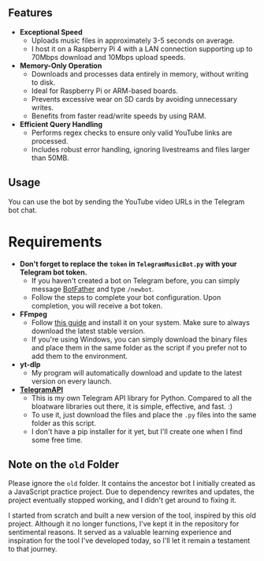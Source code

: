 ## Features
- **Exceptional Speed**  
  - Uploads music files in approximately 3-5 seconds on average.  
  - I host it on a Raspberry Pi 4 with a LAN connection supporting up to 70Mbps download and 10Mbps upload speeds.
- **Memory-Only Operation**  
  - Downloads and processes data entirely in memory, without writing to disk.  
  - Ideal for Raspberry Pi or ARM-based boards.  
  - Prevents excessive wear on SD cards by avoiding unnecessary writes.  
  - Benefits from faster read/write speeds by using RAM.
- **Efficient Query Handling**  
  - Performs regex checks to ensure only valid YouTube links are processed.  
  - Includes robust error handling, ignoring livestreams and files larger than 50MB.

## Usage
You can use the bot by sending the YouTube video URLs in the Telegram bot chat.

# Requirements
- **Don't forget to replace the `token` in `TelegramMusicBot.py` with your Telegram bot token.**
  - If you haven't created a bot on Telegram before, you can simply message [BotFather](https://t.me/botfather) and type `/newbot`.
  - Follow the steps to complete your bot configuration. Upon completion, you will receive a bot token.
- **FFmpeg**
  - Follow [this guide](https://www.hostinger.com/tutorials/how-to-install-ffmpeg) and install it on your system. Make sure to always download the latest stable version.
  - If you're using Windows, you can simply download the binary files and place them in the same folder as the script if you prefer not to add them to the environment.
- **yt-dlp**
  - My program will automatically download and update to the latest version on every launch.
- **[TelegramAPI](https://github.com/mishka/TelegramAPI)**
  - This is my own Telegram API library for Python. Compared to all the bloatware libraries out there, it is simple, effective, and fast. :)
  - To use it, just download the files and place the `.py` files into the same folder as this script.
  - I don't have a pip installer for it yet, but I'll create one when I find some free time.

## Note on the `old` Folder
Please ignore the `old` folder. It contains the ancestor bot I initially created as a JavaScript practice project. Due to dependency rewrites and updates, the project eventually stopped working, and I didn't get around to fixing it.

I started from scratch and built a new version of the tool, inspired by this old project. Although it no longer functions, I've kept it in the repository for sentimental reasons. It served as a valuable learning experience and inspiration for the tool I've developed today, so I'll let it remain a testament to that journey.
